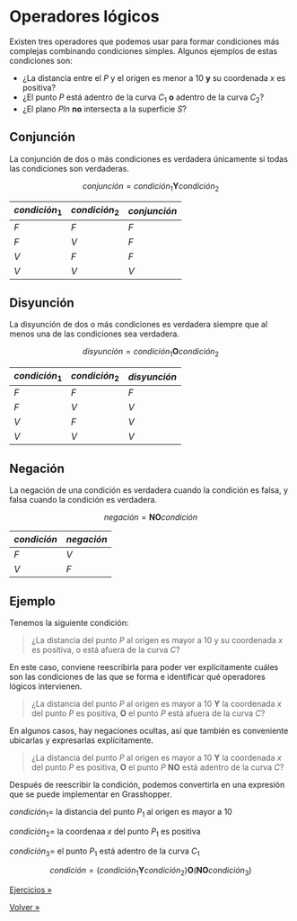 # Operadores lógicos

Existen tres operadores que podemos usar para formar condiciones más complejas
combinando condiciones simples. Algunos ejemplos de estas condiciones son:

- ¿La distancia entre el $P$ y el origen es menor a 10 **y**
  su coordenada $x$ es positiva?
- ¿El punto $P$ está adentro de la curva $C_1$ **o**
  adentro de la curva $C_2$?
- ¿El plano $Pln$ **no** intersecta a la superficie $S$?

## Conjunción

La conjunción de dos o más condiciones es verdadera únicamente
si todas las condiciones son verdaderas.

$$conjunción = condición_1 \textbf{Y} condición_2$$

| $condición_1$ | $condición_2$ | $conjunción$ |
| ------------- | ------------- | ------------ |
| $F$           | $F$           | $F$          |
| $F$           | $V$           | $F$          |
| $V$           | $F$           | $F$          |
| $V$           | $V$           | $V$          |

## Disyunción

La disyunción de dos o más condiciones es verdadera siempre que
al menos una de las condiciones sea verdadera.

$$disyunción = condición_1 \textbf{O} condición_2$$

| $condición_1$ | $condición_2$ | $disyunción$ |
| ------------- | ------------- | ------------ |
| $F$           | $F$           | $F$          |
| $F$           | $V$           | $V$          |
| $V$           | $F$           | $V$          |
| $V$           | $V$           | $V$          |

## Negación

La negación de una condición es verdadera cuando la condición es falsa,
y falsa cuando la condición es verdadera.

$$negación = \textbf{NO} condición$$

| $condición$ | $negación$ |
| ----------- | ---------- |
| $F$         | $V$        |
| $V$         | $F$        |

## Ejemplo

Tenemos la siguiente condición:

> ¿La distancia del punto $P$ al origen es mayor a 10
> y su coordenada $x$ es positiva,
> o está afuera de la curva $C$?

En este caso, conviene reescribirla para poder ver explícitamente
cuáles son las condiciones de las que se forma e identificar
qué operadores lógicos intervienen.

> ¿La distancia del punto $P$ al origen es mayor a 10
> **Y** la coordenada $x$ del punto $P$ es positiva,
> **O** el punto $P$ está afuera de la curva $C$?

En algunos casos, hay negaciones ocultas, así que también es conveniente
ubicarlas y expresarlas explícitamente.

> ¿La distancia del punto $P$ al origen es mayor a 10
> **Y** la coordenada $x$ del punto $P$ es positiva,
> **O** el punto $P$ **NO** está adentro de la curva $C$?

Después de reescribir la condición, podemos convertirla en una expresión
que se puede implementar en Grasshopper.

$condición_1 =$ la distancia del punto $P_1$ al origen es mayor a $10$

$condición_2 =$ la coordenaa $x$ del punto $P_1$ es positiva

$condición_3 =$ el punto $P_1$ está adentro de la curva $C_1$

$$condición = (condición_1 \textbf{Y} condición_2) \textbf{O} (\textbf{NO} condición_3)$$

[Ejercicios »](./ejercicios)

[Volver »](..)
